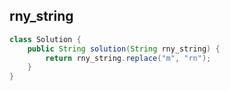 ## rny_string

```java
class Solution {
    public String solution(String rny_string) {
        return rny_string.replace("m", "rn");
    }
}
```